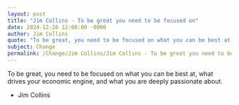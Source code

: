 ```yaml
---
layout: post
title: "Jim Collins - To be great you need to be focused on"
date: 2024-12-28 12:00:00 -0000
author: Jim Collins
quote: "To be great, you need to be focused on what you can be best at, what drives your economic engine, and what you are deeply passionate about."
subject: Change
permalink: /Change/Jim Collins/Jim Collins - To be great you need to be focused on
---
```


To be great, you need to be focused on what you can be best at, what drives your economic engine, and what you are deeply passionate about.

- Jim Collins
